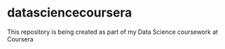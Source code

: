 datasciencecoursera
===================

This repository is being created as part of my Data Science coursework at Coursera
